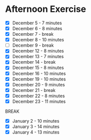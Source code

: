 # Afternoon Exercise

- [x] December 5 - 7 minutes
- [x] December 6 - 8 minutes
- [x] December 7 - break
- [x] December 8 - 10 minutes
- [ ] December 9 - break
- [x] December 12 - 8 minutes
- [x] December 13 - 7 minutes
- [x] December 14 - break
- [x] December 15 - 8 minutes
- [x] December 16 - 10 minutes
- [x] December 19 - 10 minutes
- [x] December 20 - 9 minutes
- [x] December 21 - break
- [x] December 22 - 8 minutes
- [x] December 23 - 11 minutes

BREAK

- [x] January 2 - 10 minutes
- [x] January 3 - 14 minutes
- [x] January 4 - 13 minutes
